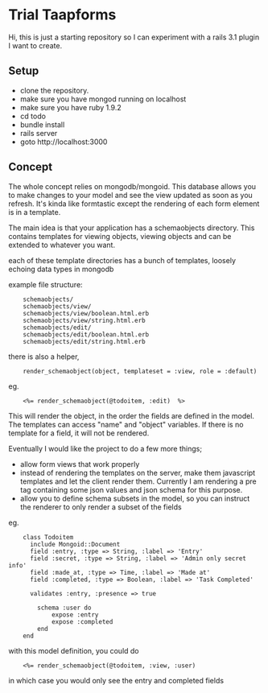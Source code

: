 Trial Taapforms
===============

Hi, this is just a starting repository so I can experiment with a rails 3.1 plugin I want to create.

Setup
-----

* clone the repository.
* make sure you have mongod running on localhost
* make sure you have ruby 1.9.2
* cd todo
* bundle install
* rails server
* goto http://localhost:3000

Concept
-------

The whole concept relies on mongodb/mongoid.  This database allows you to make changes to your model and see the view updated as soon as you refresh.  It's kinda like formtastic except the rendering of each form element is in a template.

The main idea is that your application has a schemaobjects directory.  This contains templates for viewing objects, viewing objects and can be extended to whatever you want.

each of these template directories has a bunch of templates, loosely echoing data types in mongodb

example file structure:

		schemaobjects/
		schemaobjects/view/
		schemaobjects/view/boolean.html.erb
		schemaobjects/view/string.html.erb
		schemaobjects/edit/
		schemaobjects/edit/boolean.html.erb
		schemaobjects/edit/string.html.erb

there is also a helper, 

		render_schemaobject(object, templateset = :view, role = :default) 
		
eg. 

		<%= render_schemaobject(@todoitem, :edit)  %>
		

This will render the object, in the order the fields are defined in the model.  The templates can access "name" and "object" variables.  If there is no template for a field, it will not be rendered.

Eventually I would like the project to do a few more things;
* allow form views that work properly
* instead of rendering the templates on the server, make them javascript templates and let the client render them.  Currently I am rendering a pre tag containing some json values and json schema for this purpose.
* allow you to define schema subsets in the model, so you can instruct the renderer to only render a subset of the fields

eg. 

		class Todoitem
		  include Mongoid::Document
		  field :entry, :type => String, :label => 'Entry'
		  field :secret, :type => String, :label => 'Admin only secret info'
		  field :made_at, :type => Time, :label => 'Made at'
		  field :completed, :type => Boolean, :label => 'Task Completed'

		  validates :entry, :presence => true

			schema :user do
				expose :entry
				expose :completed
			end
		end

with this model definition, you could do

		<%= render_schemaobject(@todoitem, :view, :user)

in which case you would only see the entry and completed fields


